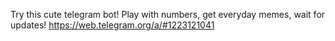 Try this cute telegram bot!
Play with numbers, get everyday memes, wait for updates!
https://web.telegram.org/a/#1223121041
